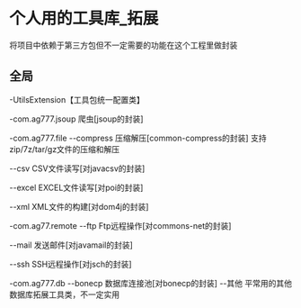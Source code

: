 个人用的工具库_拓展
====
将项目中依赖于第三方包但不一定需要的功能在这个工程里做封装

全局
----
-UtilsExtension【工具包统一配置类】<br>

-com.ag777.jsoup
爬虫[jsoup的封装]

-com.ag777.file
--compress
压缩解压[common-compress的封装]
支持zip/7z/tar/gz文件的压缩和解压

--csv
CSV文件读写[对javacsv的封装]

--excel
EXCEL文件读写[对poi的封装]

--xml
XML文件的构建[对dom4j的封装]

-com.ag77.remote
--ftp
Ftp远程操作[对commons-net的封装]

--mail
发送邮件[对javamail的封装]

--ssh
SSH远程操作[对jsch的封装]

-com.ag777.db
--bonecp
数据库连接池[对bonecp的封装]
--其他
平常用的其他数据库拓展工具类，不一定实用
